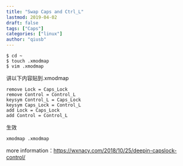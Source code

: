 ```yaml
---
title: "Swap Caps and Ctrl_L"
lastmod: 2019-04-02
draft: false
tags: ["Caps"]
categories: ["linux"]
author: "qiusb"
--- 
```


```
$ cd ~
$ touch .xmodmap
$ vim .xmodmap
```

讲以下内容贴到.xmodmap

```
remove Lock = Caps_Lock
remove Control = Control_L
keysym Control_L = Caps_Lock
keysym Caps_Lock = Control_L
add Lock = Caps_Lock
add Control = Control_L
```

生效

```
xmodmap .xmodmap
```

more information：https://wxnacy.com/2018/10/25/deepin-capslock-control/
